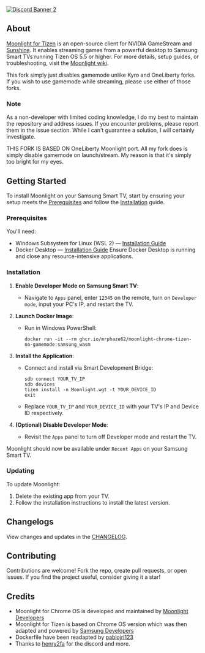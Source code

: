 <p align=left>
	<a href="https://discord.gg/zHafSd3bTw">
		<img src="https://discordapp.com/api/guilds/1196915612522393651/widget.png?style=banner2" alt="Discord Banner 2"/> 
	</a>
</p>

## About
[Moonlight for Tizen](https://moonlight-stream.org) is an open-source client for NVIDIA GameStream and [Sunshine](https://github.com/LizardByte/Sunshine). It enables streaming games from a powerful desktop to Samsung Smart TVs running Tizen OS 5.5 or higher. For more details, setup guides, or troubleshooting, visit the [Moonlight wiki](https://github.com/moonlight-stream/moonlight-docs/wiki).

This fork simply just disables gamemode unlike Kyro and OneLiberty forks. If you wish to use gamemode while streaming, please use either of those forks.

### Note
As a non-developer with limited coding knowledge, I do my best to maintain the repository and address issues. If you encounter problems, please report them in the issue section. While I can't guarantee a solution, I will certainly investigate.

THIS FORK IS BASED ON OneLiberty Moonlight port. All my fork does is simply disable gamemode on launch/stream. My reason is that it's simply too bright for my eyes.

## Getting Started
To install Moonlight on your Samsung Smart TV, start by ensuring your setup meets the [Prerequisites](https://github.com/OneLiberty/moonlight-chrome-tizen#prerequisites) and follow the [Installation](https://github.com/OneLiberty/moonlight-chrome-tizen#installation) guide.

### Prerequisites
You'll need:
- Windows Subsystem for Linux (WSL 2) — [Installation Guide](https://learn.microsoft.com/en-us/windows/wsl/install-manual)
- Docker Desktop — [Installation Guide](https://docs.docker.com/desktop/)
Ensure Docker Desktop is running and close any resource-intensive applications.

### Installation
1. **Enable Developer Mode on Samsung Smart TV**:
   - Navigate to `Apps` panel, enter `12345` on the remote, turn on `Developer mode`, input your PC's IP, and restart the TV.
2. **Launch Docker Image**:
   - Run in Windows PowerShell:
     ```
     docker run -it --rm ghcr.io/mrphaze62/moonlight-chrome-tizen-no-gamemode:samsung_wasm
     ```
3. **Install the Application**:
   - Connect and install via Smart Development Bridge:
     ```
     sdb connect YOUR_TV_IP
     sdb devices
     tizen install -n Moonlight.wgt -t YOUR_DEVICE_ID
     exit
     ```
   - Replace `YOUR_TV_IP` and `YOUR_DEVICE_ID` with your TV's IP and Device ID respectively.

4. **(Optional) Disable Developer Mode**:
   - Revisit the `Apps` panel to turn off Developer mode and restart the TV.

Moonlight should now be available under `Recent Apps` on your Samsung Smart TV.

### Updating
To update Moonlight:
1. Delete the existing app from your TV.
2. Follow the installation instructions to install the latest version.

## Changelogs
View changes and updates in the [CHANGELOG](https://github.com/oneliberty/moonlight-chrome-tizen/blob/samsung_wasm/CHANGELOG.md).

## Contributing
Contributions are welcome! Fork the repo, create pull requests, or open issues. If you find the project useful, consider giving it a star!

## Credits
- Moonlight for Chrome OS is developed and maintained by [Moonlight Developers](https://github.com/moonlight-stream/moonlight-chrome)
- Moonlight for Tizen is based on Chrome OS version which was then adapted and powered by [Samsung Developers](https://github.com/SamsungDForum/moonlight-chrome)
- Dockerfile have been readapted by [pablojrl123](https://github.com/pablojrl123/moonlight-tizen-docker)
- Thanks to [henry2fa](https://github.com/henryfa2) for the discord and more. 
